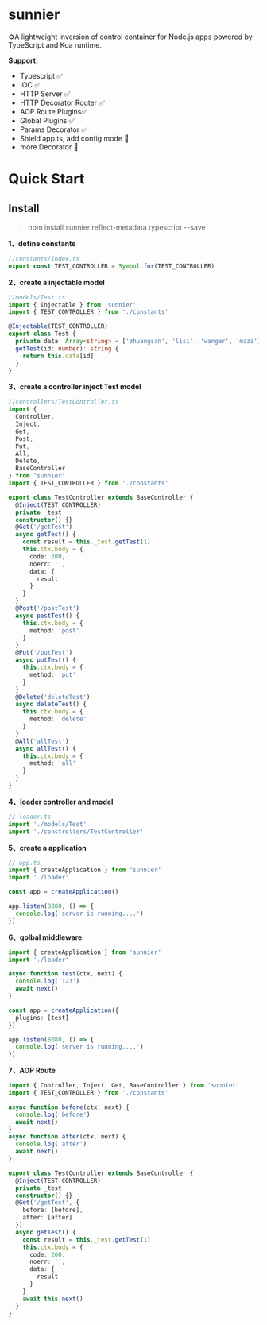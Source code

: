 # sunnier

⚙A lightweight inversion of control container for Node.js apps powered by TypeScript and Koa runtime.

**Support:**

- Typescript ✅
- IOC ✅
- HTTP Server ✅
- HTTP Decorator Router ✅
- AOP Route Plugins✅
- Global Plugins ✅
- Params Decorator ✅
- Shield app.ts, add config mode 🤩
- more Decorator 🤩

# Quick Start

## Install

> npm install sunnier reflect-metadata typescript --save

**1、define constants**

```ts
//constants/index.ts
export const TEST_CONTROLLER = Symbol.for(TEST_CONTROLLER)
```

**2、create a injectable model**

```ts
//models/Test.ts
import { Injectable } from 'sunnier'
import { TEST_CONTROLLER } from './constants'

@Injectable(TEST_CONTROLLER)
export class Test {
  private data: Array<string> = ['zhuangsan', 'lisi', 'wanger', 'mazi']
  getTest(id: number): string {
    return this.data[id]
  }
}
```

**3、create a controller inject Test model**

```ts
//controllers/TestController.ts
import {
  Controller,
  Inject,
  Get,
  Post,
  Put,
  All,
  Delete,
  BaseController
} from 'sunnier'
import { TEST_CONTROLLER } from './constants'

export class TestController extends BaseController {
  @Inject(TEST_CONTROLLER)
  private _test
  constructor() {}
  @Get('/getTest')
  async getTest() {
    const result = this._test.getTest(1)
    this.ctx.body = {
      code: 200,
      noerr: '',
      data: {
        result
      }
    }
  }
  @Post('/postTest')
  async postTest() {
    this.ctx.body = {
      method: 'post'
    }
  }
  @Put('/putTest')
  async putTest() {
    this.ctx.body = {
      method: 'put'
    }
  }
  @Delete('deleteTest')
  async deleteTest() {
    this.ctx.body = {
      method: 'delete'
    }
  }
  @All('allTest')
  async allTest() {
    this.ctx.body = {
      method: 'all'
    }
  }
}
```

**4、loader controller and model**

```ts
// loader.ts
import './models/Test'
import './constrollers/TestController'
```

**5、create a application**

```ts
// app.ts
import { createApplication } from 'sunnier'
import './loader'

const app = createApplication()

app.listen(8080, () => {
  console.log('server is running....')
})
```

**6、golbal middleware**

```ts
import { createApplication } from 'sunnier'
import './loader'

async function test(ctx, next) {
  console.log('123')
  await next()
}

const app = createApplication({
  plugins: [test]
})

app.listen(8080, () => {
  console.log('server is running....')
})
```

**7、AOP Route**

```ts
import { Controller, Inject, Get, BaseController } from 'sunnier'
import { TEST_CONTROLLER } from './constants'

async function before(ctx, next) {
  console.log('before')
  await next()
}
async function after(ctx, next) {
  console.log('after')
  await next()
}

export class TestController extends BaseController {
  @Inject(TEST_CONTROLLER)
  private _test
  constructor() {}
  @Get('/getTest', {
    before: [before],
    after: [after]
  })
  async getTest() {
    const result = this._test.getTest(1)
    this.ctx.body = {
      code: 200,
      noerr: '',
      data: {
        result
      }
    }
    await this.next()
  }
}
```
